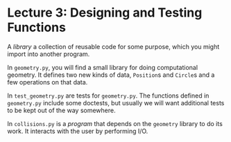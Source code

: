# Lecture 3: Designing and Testing Functions

A *library* a collection of reusable code for some purpose, which you
might import into another program.

In `geometry.py`, you will find a small library for doing computational
geometry. It defines two new kinds of data, `Position`s and `Circle`s
and a few operations on that data.

In `test_geometry.py` are tests for `geometry.py`. The functions defined
in `geometry.py` include some doctests, but usually we will want
additional tests to be kept out of the way somewhere.

In `collisions.py` is a *program* that depends on the `geometry` library
to do its work. It interacts with the user by performing I/O.

